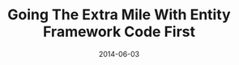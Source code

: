 ---
conference: Dubuque Software Development User Group
location: Dubuque, Iowa
title: Going The Extra Mile With Entity Framework Code First
date: 2014-06-03
---